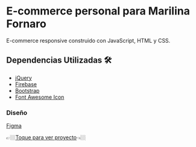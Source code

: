 # E-commerce personal para Marilina Fornaro

E-commerce responsive construido con JavaScript, HTML y CSS.

## Dependencias Utilizadas 🛠️

* [jQuery](https://jquery.com/)
* [Firebase](https://firebase.google.com/)
* [Bootstrap](https://getbootstrap.com/)
* [Font Awesome Icon](https://fontawesome.com/)

### Diseño

[Figma](https://www.figma.com/file/S8tK30JkML1Exyo52nHLZc/Web_MF?node-id=25%3A2235)

👉🏼[Toque para ver proyecto]()👈🏼
